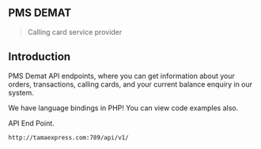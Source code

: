 ## PMS DEMAT

> Calling card service provider

## Introduction

PMS Demat API endpoints, where you can get information about your orders, transactions, calling cards, and your current balance enquiry in our system.

We have language bindings in PHP! You can view code examples also.

API End Point.
```http
http://tamaexpress.com:789/api/v1/
```
